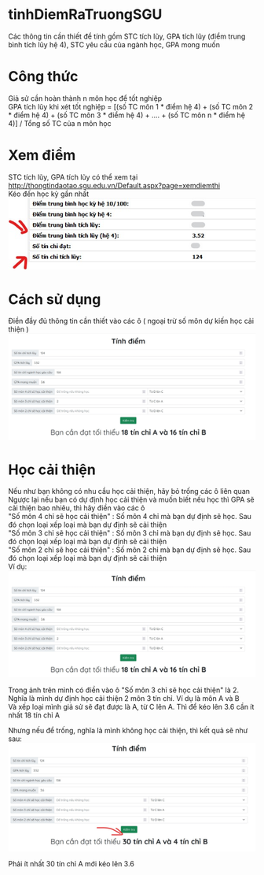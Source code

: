 # tinhDiemRaTruongSGU  
Các thông tin cần thiết để tính gồm STC tích lũy, GPA tích lũy (điểm trung bình tích lũy hệ 4), STC yêu cầu của ngành học, GPA mong muốn  

# Công thức  
Giả sử cần hoàn thành n môn học để tốt nghiệp  
GPA tích lũy khi xét tốt nghiệp = [(số TC môn 1 * điểm hệ 4) + (số TC môn 2 * điểm hệ 4) + (số TC môn 3 * điểm hệ 4) + .... + (số TC môn n * điểm hệ 4)] / Tổng số TC của n môn học
# Xem điểm  
STC tích lũy, GPA tích lũy có thể xem tại http://thongtindaotao.sgu.edu.vn/Default.aspx?page=xemdiemthi  
Kéo đến học kỳ gần nhất  
![Xem điểm](https://github.com/thongtran199/tinhDiemRaTruongSGU/blob/main/xemDiem.jpg) 

# Cách sử dụng 
Điền đầy đủ thông tin cần thiết vào các ô ( ngoại trừ số môn dự kiến học cải thiện )  
![Điền đầy đủ thông tin](https://github.com/thongtran199/tinhDiemRaTruongSGU/blob/main/dienThongTin.jpg)

# Học cải thiện
Nếu như bạn không có nhu cầu học cải thiện, hãy bỏ trống các ô liên quan  
Ngược lại nếu bạn có dự định học cải thiện và muốn biết nếu học thì GPA sẽ cải thiện bao nhiêu, thì hãy điền vào các ô  
"Số môn 4 chỉ sẽ học cải thiện" : Số môn 4 chỉ mà bạn dự định sẽ học. Sau đó chọn loại xếp loại mà bạn dự định sẽ cải thiện  
"Số môn 3 chỉ sẽ học cải thiện" : Số môn 3 chỉ mà bạn dự định sẽ học. Sau đó chọn loại xếp loại mà bạn dự định sẽ cải thiện  
"Số môn 2 chỉ sẽ học cải thiện" : Số môn 2 chỉ mà bạn dự định sẽ học. Sau đó chọn loại xếp loại mà bạn dự định sẽ cải thiện  
Ví dụ:  
![Điền đầy đủ thông tin](https://github.com/thongtran199/tinhDiemRaTruongSGU/blob/main/dienThongTin.jpg)  

Trong ảnh trên mình có điền vào ô "Số môn 3 chỉ sẽ học cải thiện" là 2. Nghĩa là mình dự định học cải thiện 2 môn 3 tín chỉ. Ví dụ là môn A và B  
Và xếp loại mình giả sử sẽ đạt được là A, từ C lên A. Thì để kéo lên 3.6 cần ít nhất 18 tín chỉ A  

Nhưng nếu để trống, nghĩa là mình không học cải thiện, thì kết quả sẽ như sau: 
![Khi không học cải thiện](https://github.com/thongtran199/tinhDiemRaTruongSGU/blob/main/koCaiThien.jpg)  

Phải ít nhất 30 tín chỉ A mới kéo lên 3.6
